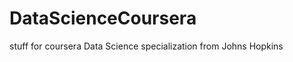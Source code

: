 DataScienceCoursera
===================

stuff for coursera Data Science specialization from Johns Hopkins
